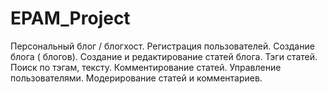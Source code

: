 # EPAM_Project

Персональный блог / блогхост. Регистрация пользователей.
Создание блога ( блогов). Создание и редактирование статей блога.
Тэги статей. Поиск по тэгам, тексту. Комментирование статей.
Управление пользователями. Модерирование статей и комментариев.
